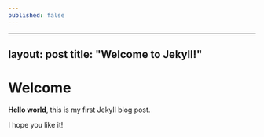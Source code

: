 ```yaml
---
published: false
---
```

---
layout: post
title:  "Welcome to Jekyll!"
---

# Welcome

**Hello world**, this is my first Jekyll blog post.

I hope you like it!